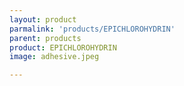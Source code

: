 ```yaml
---
layout: product
parmalink: 'products/EPICHLOROHYDRIN'
parent: products
product: EPICHLOROHYDRIN 
image: adhesive.jpeg

---
```

